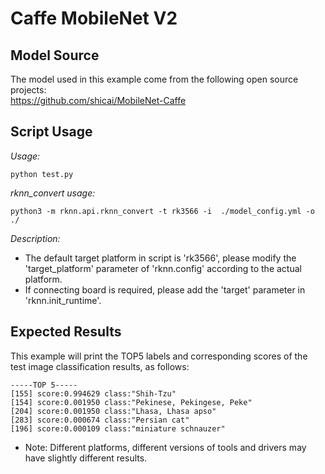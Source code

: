 # Caffe MobileNet V2

## Model Source
The model used in this example come from the following open source projects:  
https://github.com/shicai/MobileNet-Caffe

## Script Usage
*Usage:*
```
python test.py
```
*rknn_convert usage:*
```
python3 -m rknn.api.rknn_convert -t rk3566 -i  ./model_config.yml -o ./
```
*Description:*
- The default target platform in script is 'rk3566', please modify the 'target_platform' parameter of 'rknn.config' according to the actual platform.
- If connecting board is required, please add the 'target' parameter in 'rknn.init_runtime'.

## Expected Results
This example will print the TOP5 labels and corresponding scores of the test image classification results, as follows:
```
-----TOP 5-----
[155] score:0.994629 class:"Shih-Tzu"
[154] score:0.001950 class:"Pekinese, Pekingese, Peke"
[204] score:0.001950 class:"Lhasa, Lhasa apso"
[283] score:0.000674 class:"Persian cat"
[196] score:0.000109 class:"miniature schnauzer"
```
- Note: Different platforms, different versions of tools and drivers may have slightly different results.
